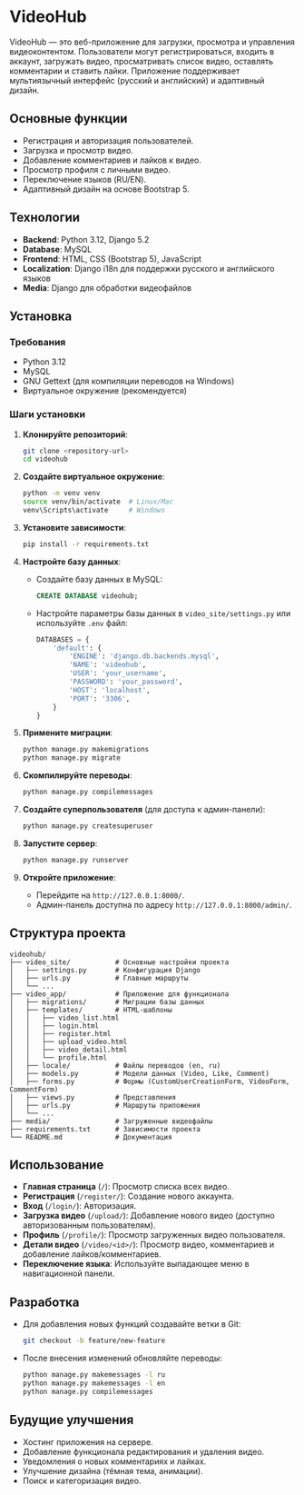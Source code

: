 # VideoHub

VideoHub — это веб-приложение для загрузки, просмотра и управления видеоконтентом. Пользователи могут регистрироваться, входить в аккаунт, загружать видео, просматривать список видео, оставлять комментарии и ставить лайки. Приложение поддерживает мультиязычный интерфейс (русский и английский) и адаптивный дизайн.

## Основные функции

- Регистрация и авторизация пользователей.
- Загрузка и просмотр видео.
- Добавление комментариев и лайков к видео.
- Просмотр профиля с личными видео.
- Переключение языков (RU/EN).
- Адаптивный дизайн на основе Bootstrap 5.

## Технологии

- **Backend**: Python 3.12, Django 5.2
- **Database**: MySQL
- **Frontend**: HTML, CSS (Bootstrap 5), JavaScript
- **Localization**: Django i18n для поддержки русского и английского языков
- **Media**: Django для обработки видеофайлов

## Установка

### Требования

- Python 3.12
- MySQL
- GNU Gettext (для компиляции переводов на Windows)
- Виртуальное окружение (рекомендуется)

### Шаги установки

1. **Клонируйте репозиторий**:

   ```bash
   git clone <repository-url>
   cd videohub
   ```

2. **Создайте виртуальное окружение**:

   ```bash
   python -m venv venv
   source venv/bin/activate  # Linux/Mac
   venv\Scripts\activate     # Windows
   ```

3. **Установите зависимости**:

   ```bash
   pip install -r requirements.txt
   ```

4. **Настройте базу данных**:

   - Создайте базу данных в MySQL:

     ```sql
     CREATE DATABASE videohub;
     ```

   - Настройте параметры базы данных в `video_site/settings.py` или используйте `.env` файл:

     ```python
     DATABASES = {
         'default': {
             'ENGINE': 'django.db.backends.mysql',
             'NAME': 'videohub',
             'USER': 'your_username',
             'PASSWORD': 'your_password',
             'HOST': 'localhost',
             'PORT': '3306',
         }
     }
     ```

5. **Примените миграции**:

   ```bash
   python manage.py makemigrations
   python manage.py migrate
   ```

6. **Скомпилируйте переводы**:

   ```bash
   python manage.py compilemessages
   ```

7. **Создайте суперпользователя** (для доступа к админ-панели):

   ```bash
   python manage.py createsuperuser
   ```

8. **Запустите сервер**:

   ```bash
   python manage.py runserver
   ```

9. **Откройте приложение**:

   - Перейдите на `http://127.0.0.1:8000/`.
   - Админ-панель доступна по адресу `http://127.0.0.1:8000/admin/`.

## Структура проекта

```
videohub/
├── video_site/           # Основные настройки проекта
│   ├── settings.py       # Конфигурация Django
│   ├── urls.py           # Главные маршруты
│   └── ...
├── video_app/            # Приложение для функционала
│   ├── migrations/       # Миграции базы данных
│   ├── templates/        # HTML-шаблоны
│   │   ├── video_list.html
│   │   ├── login.html
│   │   ├── register.html
│   │   ├── upload_video.html
│   │   ├── video_detail.html
│   │   └── profile.html
│   ├── locale/           # Файлы переводов (en, ru)
│   ├── models.py         # Модели данных (Video, Like, Comment)
│   ├── forms.py          # Формы (CustomUserCreationForm, VideoForm, CommentForm)
│   ├── views.py          # Представления
│   ├── urls.py           # Маршруты приложения
│   └── ...
├── media/                # Загруженные видеофайлы
├── requirements.txt      # Зависимости проекта
└── README.md             # Документация
```

## Использование

- **Главная страница** (`/`): Просмотр списка всех видео.
- **Регистрация** (`/register/`): Создание нового аккаунта.
- **Вход** (`/login/`): Авторизация.
- **Загрузка видео** (`/upload/`): Добавление нового видео (доступно авторизованным пользователям).
- **Профиль** (`/profile/`): Просмотр загруженных видео пользователя.
- **Детали видео** (`/video/<id>/`): Просмотр видео, комментариев и добавление лайков/комментариев.
- **Переключение языка**: Используйте выпадающее меню в навигационной панели.

## Разработка

- Для добавления новых функций создавайте ветки в Git:

  ```bash
  git checkout -b feature/new-feature
  ```

- После внесения изменений обновляйте переводы:

  ```bash
  python manage.py makemessages -l ru
  python manage.py makemessages -l en
  python manage.py compilemessages
  ```

## Будущие улучшения

- Хостинг приложения на сервере.
- Добавление функционала редактирования и удаления видео.
- Уведомления о новых комментариях и лайках.
- Улучшение дизайна (тёмная тема, анимации).
- Поиск и категоризация видео.